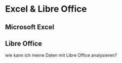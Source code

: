 # Excel & Libre Office


## Microsoft Excel


## Libre Office

wie kann ich meine Daten mit Libre Office analysieren?
